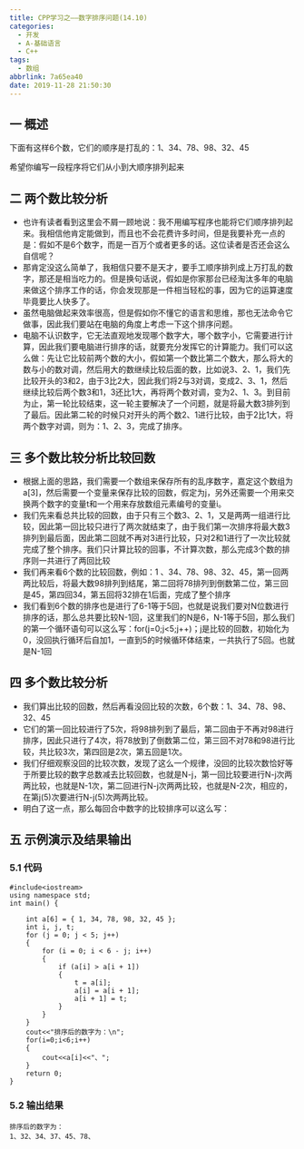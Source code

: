```yaml
---
title: CPP学习之——数字排序问题(14.10)
categories:
  - 开发
  - A-基础语言
  - C++
tags:
  - 数组
abbrlink: 7a65ea40
date: 2019-11-28 21:50:30
---
```

## 一 概述

下面有这样6个数，它们的顺序是打乱的：1、34、78、98、32、45    

希望你编写一段程序将它们从小到大顺序排列起来  

<!--more-->

## 二 两个数比较分析

* 也许有读者看到这里会不屑一顾地说：我不用编写程序也能将它们顺序排列起来。我相信他肯定能做到，而且也不会花费许多时间，但是我要补充一点的是：假如不是6个数字，而是一百万个或者更多的话。这位读者是否还会这么自信呢？
* 那肯定没这么简单了，我相信只要不是天才，要手工顺序排列成上万打乱的数字，那还是相当吃力的。但是换句话说，假如是你家那台已经淘汰多年的电脑来做这个排序工作的话，你会发现那是一件相当轻松的事，因为它的运算速度毕竟要比人快多了。
* 虽然电脑做起来效率很高，但是假如你不懂它的语言和思维，那也无法命令它做事，因此我们要站在电脑的角度上考虑一下这个排序问题。
* 电脑不认识数字，它无法直观地发现哪个数字大，哪个数字小，它需要进行计算，因此我们要电脑进行排序的话，就要充分发挥它的计算能力。我们可以这么做：先让它比较前两个数的大小，假如第一个数比第二个数大，那么将大的数与小的数对调，然后用大的数继续比较后面的数，比如说3、2、1，我们先比较开头的3和2，由于3比2大，因此我们将2与3对调，变成2、3、1，然后继续比较后两个数3和1，3还比1大，再将两个数对调，变为2、1、3。到目前为止，第一轮比较结束，这一轮主要解决了一个问题，就是将最大数3排列到了最后。因此第二轮的时候只对开头的两个数2、1进行比较，由于2比1大，将两个数字对调，则为：1、2、3，完成了排序。

## 三 多个数比较分析比较回数

* 根据上面的思路，我们需要一个数组来保存所有的乱序数字，嘉定这个数组为a[3]，然后需要一个变量来保存比较的回数，假定为j，另外还需要一个用来交换两个数字的变量t和一个用来存放数组元素编号的变量i。
* 我们先来看总共比较的回数，由于只有三个数3、2、1，又是两两一组进行比较，因此第一回比较只进行了两次就结束了，由于我们第一次排序将最大数3排列到最后面，因此第二回就不再对3进行比较，只对2和1进行了一次比较就完成了整个排序。我们只计算比较的回事，不计算次数，那么完成3个数的排序则一共进行了两回比较
* 我们再来看6个数的比较回数，例如：1 、34、78、98、32、45，第一回两两比较后，将最大数98排列到结尾，第二回将78排列到倒数第二位，第三回是45，第四回34，第五回将32排在1后面，完成了整个排序
* 我们看到6个数的排序也是进行了6-1等于5回，也就是说我们要对N位数进行排序的话，那么总共要比较N-1回，这里我们的N是6，N-1等于5回，那么我们的第一个循环语句可以这么写：for(j=0;j<5;j++)；j是比较的回数，初始化为0，没回执行循环后自加1，一直到5的时候循环体结束，一共执行了5回。也就是N-1回

## 四 多个数比较分析

* 我们算出比较的回数，然后再看没回比较的次数，6个数：1、34、78、98、32、45
* 它们的第一回比较进行了5次，将98排列到了最后，第二回由于不再对98进行排序，因此只进行了4次，将78放到了倒数第二位，第三回不对78和98进行比较，共比较3次，第四回是2次，第五回是1次。
* 我们仔细观察没回的比较次数，发现了这么一个规律，没回的比较次数恰好等于所要比较的数字总数减去比较回数，也就是N-j，第一回比较要进行N-j次两两比较，也就是N-1次，第二回进行N-j次两两比较，也就是N-2次，相应的，在第j(5)次要进行N-j(5)次两两比较。
* 明白了这一点，那么每回合中数字的比较排序可以这么写：

## 五 示例演示及结果输出

### 5.1 代码

```
#include<iostream>
using namespace std;
int main() {

	int a[6] = { 1, 34, 78, 98, 32, 45 };
	int i, j, t;
	for (j = 0; j < 5; j++)
	{
		for (i = 0; i < 6 - j; i++)
		{
			if (a[i] > a[i + 1])
			{
				t = a[i];
				a[i] = a[i + 1];
				a[i + 1] = t;
			}
		}
	}
	cout<<"排序后的数字为：\n";
	for(i=0;i<6;i++)
	{
		cout<<a[i]<<"、";
	}
	return 0;
}
```

### 5.2 输出结果

```
排序后的数字为：
1、32、34、37、45、78、
```